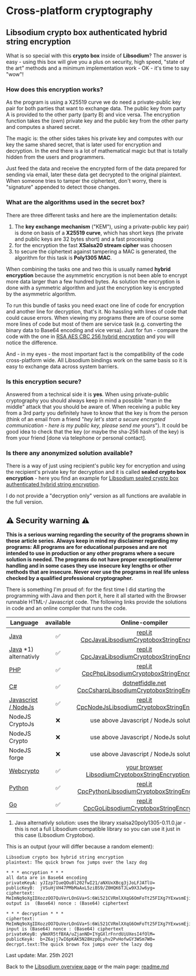 # Cross-platform cryptography

## Libsodium crypto box authenticated hybrid string encryption

What is so special with this **crypto box** inside of **Libsodium**? The answer is easy - using this box will give you a plus on security, high speed, "state of the art" methods and a minimum implementation work - OK - it's time to say "wow"! 

### How does this encryption works?

As the program is using a X25519 curve we do need a private-public key pair for both parties that want to exchange data. The public key from party A is provided to the other party (party B) and vice versa. The encryption function takes the (own) private key and the public key from the other party and computes a shared secret. 

The magic is: the other sides takes his private key and computes with our key the same shared secret, that is later used for encryption and decryption. In the end there is a lot of mathematical magic but that is totally hidden from the users and programmers. 

Just feed the data and receive the encrypted form of the data prepared for sending via email, later these data get decrypted to the original plaintext. When someone tries to tamper the ciphertext, don't worry, there is "signature" appended to detect those changes.

### What are the algorithms used in the secret box?

There are three different tasks and here are the implementation details:

1. The **key exchange mechanism** ("KEM"), using a private-public key pair) is done on basis of a **X25519 curve**, which has short keys (the private and public keys are 32 bytes short) and a fast processing
2. for the encryption the fast **XSalsa20 stream cipher** was choosen
3. to secure the ciphertext against tampering a MAC is generated, the algorithm for this task is **Poly1305 MAC**.

When combining the tasks one and two this is usually named **hybrid encryption** because the asymmetric encryption is not been able to encrypt more data larger than a few hundred bytes. As solution the encryption is done with a symmetric algorithm and just the encryption key is encrypted by the asymmetric algorithm.

To run this bundle of tasks you need exact one line of code for encryption and another line for decryption, that's it. No hassling with lines of code that could cause errors. When viewing my programs there are of course some more lines of code but most of them are service task (e.g. converting the binary data to Base64 encoding and vice versa). Just for fun - compare the code with the one in [RSA AES CBC 256 hybrid encryption](docs/rsa_aes_hybrid_encryption_string.md) and you will notice the difference.

And - in my eyes - the most important fact is the compatibility of the code cross-platform wide. All Libsodium bindings work on the same basis so it is easy to exchange data across system barriers.

### Is this encryption secure?

Answered from a technical side it is **yes**. When using private-public cryptography you should always keep in mind a possible "man in the middle" attack that you should be aware of. When receiving a public key from a 3rd party you definitely have to know that the key is from the person (think of an email from a friend "*hey let's start a secure encrypted communication - here is my public key, please send me yours*"). It could be good idea to check that the key (or maybe the sha-256 hash of the key) is from your friend [done via telephone or personal contact].

### Is there any anonymized solution available?

There is a way of just using recipient's public key for encryption and using the recipient's private key for decryption and it is called **sealed crypto box encryption** - here you find an example for [Libsodium sealed crypto box authenticated hybrid string encryption](libsodium_sealedcryptobox_encryption_string.md).

I do not provide a "decryption only" version as all functions are available in the full version.

## :warning: Security warning :warning:

**This is a serious warning regarding the security of the programs shown in these article series.  Always keep in mind my disclaimer regarding my programs: All programs are for educational purposes and are not intended to use in production or any other programs where a  secure solution is needed. The programs do not have proper exceptional/error handling and in some cases they use insecure key lengths or other methods that are insecure. Never ever use the programs in real life unless checked by a qualified professional cryptographer.**

There is something I'm proud of: for the first time I did starting the programming with Java and then port it, here it all started with the Browser runnable HTML-/ Javascript code. The following links provide the solutions in code and an online compiler that runs the code.

| Language | available | Online-compiler
| ------ | :---: | :----: |
| [Java](../LibsodiumCryptoboxEncryptionString/LibsodiumCryptoboxEncryptionString.java) | :white_check_mark: | [repl.it CpcJavaLibsodiumCryptoboxStringEncryption](https://repl.it/@javacrypto/CpcLibsodiumCryptoboxEncryptionString#Main.java/)
| [Java](../LibsodiumCryptoboxEncryptionString/LibsodiumCryptoboxEncryptionStringAlternativly.java) *1) alternativly | :white_check_mark: | [repl.it CpcJavaLibsodiumCryptoboxStringEncryption](https://repl.it/@javacrypto/CpcJavaLibsodiumCryptoboxEncryptionStringAlternativly#Main.java/)
| [PHP](../LibsodiumCryptoboxEncryptionString/LibsodiumCryptoboxEncryptionString.php) | :white_check_mark: | [repl.it CpcPhpLibsodiumCryptoboxStringEncryption](https://repl.it/@javacrypto/CpcPhpJavaLibsodiumCryptoboxEncryptionString#main.php/)
| [C#](../LibsodiumCryptoboxEncryptionString/LibsodiumCryptoboxEncryptionString.cs) | :white_check_mark: | [dotnetfiddle.net  CpcCsharpLibsodiumCryptoboxStringEncryption](https://dotnetfiddle.net/2U7cm5/)
| [Javascript / NodeJs](../LibsodiumCryptoboxEncryptionString/LibsodiumCryptoboxEncryptionStringNodeJs.js) | :white_check_mark: | [repl.it CpcNodeJsLibsodiumCryptoboxStringEncryption](https://repl.it/@javacrypto/CpcNodeJsLibsodiumCryptoboxEncryptionString#index.js)
| NodeJS CryptoJs | :x: | use above Javascript / NodeJs solution
| NodeJS Crypto | :x: | use above Javascript / NodeJs solution
| NodeJS forge | :x: | use above Javascript / NodeJs solution
| [Webcrypto](../LibsodiumCryptoboxEncryptionString/libsodiumcryptoboxencryptionfull.html) | :white_check_mark: | [your browser LibsodiumCryptoboxStringEncryption.html](http://javacrypto.bplaced.net/cpcjs/cryptobox/libsodiumcryptoboxencryptionfull.html/)
| [Python](../LibsodiumCryptoboxEncryptionString/LibsodiumCryptoboxEncryptionString.py) | :white_check_mark: | [repl.it CpcPythonLibsodiumCryptoboxStringEncryption](https://repl.it/@javacrypto/CpcPythonLibsodiumCryptoboxEncryptionString#main.py/)
| [Go](../LibsodiumCryptoboxEncryptionString/LibsodiumCryptoboxEncryptionString.go) | :white_check_mark: | [repl.it CpcGoLibsodiumCryptoboxStringEncryption](https://replit.com/@javacrypto/CpcLibsodiumCryptoboxEncryptionString#main.go/)

1) Java alternativly solution: uses the library xsalsa20poly1305-0.11.0.jar - this is not a full Libsodium compatible library so you can use it just in this case (Libsodium Cryptobox).

This is an output (your will differ because a random element):

```plaintext
Libsodium crypto box hybrid string encryption
plaintext: The quick brown fox jumps over the lazy dog

* * * encryption * * *
all data are in Base64 encoding
privateKeyA: yJIzp7IueQOu8l202fwI21/aNXUxXBcg3jJoLFJATlU=
publicKeyB:  jVSuHjVH47PMbMaAxL5ziBS9/Z0HQK6TJLw9X3Jw6yg=
ciphertext:  MeImNq9oXgIDXozzOO7QuVerLOnGVa+S:6Wi521CVRmlXXqG6OmFoTt25FIXg7YExwsmEjitEbt/oZ1/tSXpIwN1AipOncQfR+BGsIJO2vETCeuM=
output is  (Base64) nonce : (Base64) ciphertext

* * * decryption * * *
ciphertext:  MeImNq9oXgIDXozzOO7QuVerLOnGVa+S:6Wi521CVRmlXXqG6OmFoTt25FIXg7YExwsmEjitEbt/oZ1/tSXpIwN1AipOncQfR+BGsIJO2vETCeuM=
input is (Base64) nonce : (Base64) ciphertext
privateKeyB: yNmXR5tfBXA/uZjanND+IYgGXlrFnrdUiUXesI4fOlM=
publicKeyA:  b+Z6ajj7wI6pKAK5N28Hzp0Lyhv2PvHofwGY3WSm7W0=
decrypt.text:The quick brown fox jumps over the lazy dog

```

Last update: Mar. 25th 2021

Back to the [Libsodium overview page](libsodium_overview.md) or the main page: [readme.md](../readme.md)
